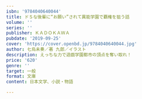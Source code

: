 ```yaml
---
isbn: '9784040640044'
title: ドＳな後輩に“お願い”されて異能学園で覇権を狙う話
volume: ''
series: ''
publisher: ＫＡＤＯＫＡＷＡ
pubdate: '2019-09-25'
cover: 'https://cover.openbd.jp/9784040640044.jpg'
author: 七烏未奏／著 九郎／イラスト
description: えっちな力で遊戯学園都市の頂点を奪い取れ！
price: '620'
genre: ''
target: 一般
format: 文庫
content: 日本文学、小説・物語

---
```

